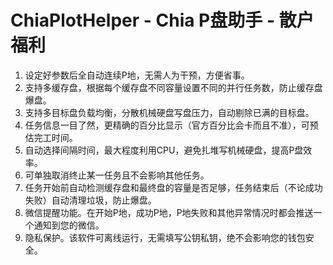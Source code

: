 # ChiaPlotHelper - Chia P盘助手 - 散户福利
1.	设定好参数后全自动连续P地，无需人为干预，方便省事。
2.	支持多缓存盘，根据每个缓存盘不同容量设置不同的并行任务数，防止缓存盘爆盘。
3.	支持多目标盘负载均衡，分散机械硬盘写盘压力，自动剔除已满的目标盘。
4.	任务信息一目了然，更精确的百分比显示（官方百分比会卡而且不准），可预估完工时间。
5.	自动选择间隔时间，最大程度利用CPU，避免扎堆写机械硬盘，提高P盘效率。
6.	可单独取消终止某一任务且不会影响其他任务。
7.	任务开始前自动检测缓存盘和最终盘的容量是否足够，任务结束后（不论成功失败）自动清理垃圾，防止爆盘。
8.	微信提醒功能。在开始P地，成功P地，P地失败和其他异常情况时都会推送一个通知到您的微信。
9.	隐私保护。该软件可离线运行，无需填写公钥私钥，绝不会影响您的钱包安全。
